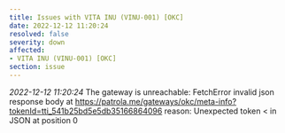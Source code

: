 ```yaml
---
title: Issues with VITA INU (VINU-001) [OKC]
date: 2022-12-12 11:20:24
resolved: false
severity: down
affected:
- VITA INU (VINU-001) [OKC]
section: issue
---
```


*2022-12-12 11:20:24* The gateway is unreachable: FetchError invalid json response body at https://patrola.me/gateways/okc/meta-info?tokenId=tti_541b25bd5e5db35166864096 reason: Unexpected token < in JSON at position 0